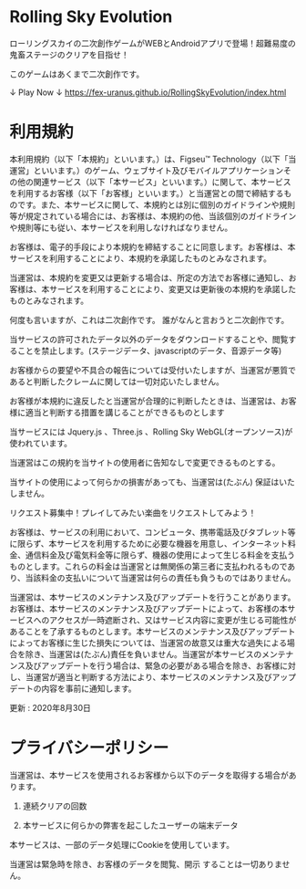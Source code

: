 # Rolling Sky Evolution
ローリングスカイの二次創作ゲームがWEBとAndroidアプリで登場！超難易度の鬼畜ステージのクリアを目指せ！

このゲームはあくまで二次創作です。

↓ Play Now ↓
https://fex-uranus.github.io/RollingSkyEvolution/index.html

# 利用規約

本利用規約（以下「本規約」といいます。）は、Figseu™️ Technology（以下「当運営」といいます。）のゲーム、ウェブサイト及びモバイルアプリケーションその他の関連サービス（以下「本サービス」といいます。）に関して、本サービスを利用するお客様（以下「お客様」といいます。）と当運営との間で締結するものです。また、本サービスに関して、本規約とは別に個別のガイドラインや規則等が規定されている場合には、お客様は、本規約の他、当該個別のガイドラインや規則等にも従い、本サービスを利用しなければなりません。

お客様は、電子的手段により本規約を締結することに同意します。お客様は、本サービスを利用することにより、本規約を承諾したものとみなされます。

当運営は、本規約を変更又は更新する場合は、所定の方法でお客様に通知し、お客様は、本サービスを利用することにより、変更又は更新後の本規約を承諾したものとみなされます。

何度も言いますが、これは二次創作です。 誰がなんと言おうと二次創作です。

当サービスの許可されたデータ以外のデータをダウンロードすることや、閲覧することを禁止します。(ステージデータ、javascriptのデータ、音源データ等)

お客様からの要望や不具合の報告については受付いたしますが、当運営が悪質であると判断したクレームに関しては一切対応いたしません。

お客様が本規約に違反したと当運営が合理的に判断したときは、当運営は、お客様に適当と判断する措置を講じることができるものとします

当サービスには Jquery.js 、Three.js 、Rolling Sky WebGL(オープンソース)が使われています。

当運営はこの規約を当サイトの使用者に告知なしで変更できるものとする。

当サイトの使用によって何らかの損害があっても、当運営は(たぶん) 保証はいたしません。

リクエスト募集中！プレイしてみたい楽曲をリクエストしてみよう！

お客様は、サービスの利用において、コンピュータ、携帯電話及びタブレット等に限らず、本サービスを利用するために必要な機器を用意し、インターネット料金、通信料金及び電気料金等に限らず、機器の使用によって生じる料金を支払うものとします。これらの料金は当運営とは無関係の第三者に支払われるものであり、当該料金の支払いについて当運営は何らの責任も負うものではありません。

当運営は、本サービスのメンテナンス及びアップデートを行うことがあります。お客様は、本サービスのメンテナンス及びアップデートによって、お客様の本サービスへのアクセスが一時遮断され、又はサービス内容に変更が生じる可能性があることを了承するものとします。本サービスのメンテナンス及びアップデートによってお客様に生じた損失については、当運営の故意又は重大な過失による場合を除き、当運営は(たぶん)責任を負いません。当運営が本サービスのメンテナンス及びアップデートを行う場合は、緊急の必要がある場合を除き、お客様に対し、当運営が適当と判断する方法により、本サービスのメンテナンス及びアップデートの内容を事前に通知します。

更新 : 2020年8月30日

# プライバシーポリシー

当運営は、本サービスを使用されるお客様から以下のデータを取得する場合があります。

1. 連続クリアの回数

2. 本サービスに何らかの弊害を起こしたユーザーの端末データ

本サービスは、一部のデータ処理にCookieを使用しています。

当運営は緊急時を除き、お客様のデータを閲覧、開示 することは一切ありません。
